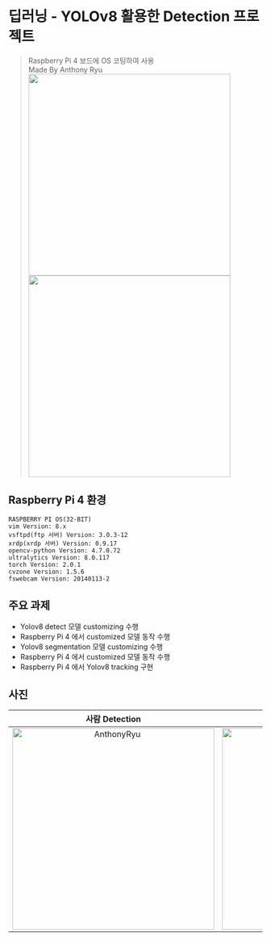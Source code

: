# 딥러닝 - YOLOv8 활용한 Detection 프로젝트
> Raspberry Pi 4 보드에 OS 코팅하여 사용 <br/> Made By Anthony Ryu <br/> <img src="https://github.com/user-attachments/assets/06007f3d-0c1d-40a8-9d3b-41fe1bc38135" width="400" /> <img src="https://github.com/user-attachments/assets/a5c91b1f-e542-4109-ab2e-95ae7cdea6bd" width="400" />
> 

## Raspberry Pi 4 환경
```
RASPBERRY PI OS(32-BIT)
vim Version: 8.x
vsftpd(ftp 서버) Version: 3.0.3-12
xrdp(xrdp 서버) Version: 0.9.17
opencv-python Version: 4.7.0.72
ultralytics Version: 8.0.117
torch Version: 2.0.1
cvzone Version: 1.5.6
fswebcam Version: 20140113-2
```
>

## 주요 과제
- Yolov8 detect 모델 customizing 수행
- Raspberry Pi 4 에서 customized 모델 동작 수행
- Yolov8 segmentation 모델 customizing 수행
- Raspberry Pi 4 에서 customized 모델 동작 수행
- Raspberry Pi 4 에서 Yolov8 tracking 구현
>

## 사진
|**사람 Detection**|**나비 Segmentation**|**자동차 Tracking**|
|:---:|:---:|:---:|
| <img width="400" alt="AnthonyRyu" src="https://github.com/user-attachments/assets/42ba53f4-d9cb-4fa7-ae81-675076a22d72"> | <img width="400" alt="AnthonyRyu" src="https://github.com/user-attachments/assets/ef8d0f83-204d-4919-b18d-bd1ac4038304">| <img width="400" alt="AnthonyRyu" src="https://github.com/user-attachments/assets/61d162e7-4a85-4466-806a-2e071299fba3">
